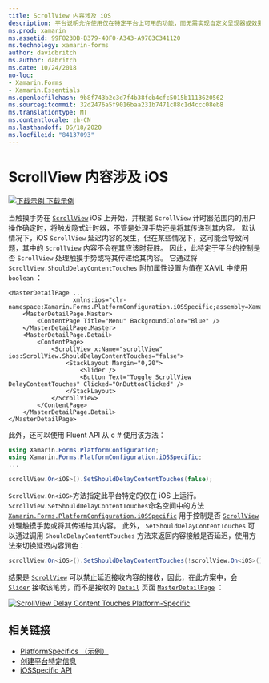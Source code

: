 ```yaml
---
title: ScrollView 内容涉及 iOS
description: 平台说明允许使用仅在特定平台上可用的功能，而无需实现自定义呈现器或效果。 本文介绍如何使用特定于 iOS 平台的来控制 ScrollView 是否处理触摸手势或将其传递给其内容。
ms.prod: xamarin
ms.assetid: 99F823DB-B379-40F0-A343-A9783C341120
ms.technology: xamarin-forms
author: davidbritch
ms.author: dabritch
ms.date: 10/24/2018
no-loc:
- Xamarin.Forms
- Xamarin.Essentials
ms.openlocfilehash: 9b8f743b2c3d7f4b38feb4cfc5015b1113620562
ms.sourcegitcommit: 32d2476a5f9016baa231b7471c88c1d4ccc08eb8
ms.translationtype: MT
ms.contentlocale: zh-CN
ms.lasthandoff: 06/18/2020
ms.locfileid: "84137093"
---
```

# <a name="scrollview-content-touches-on-ios"></a>ScrollView 内容涉及 iOS

[![下载示例](~/media/shared/download.png) 下载示例](https://docs.microsoft.com/samples/xamarin/xamarin-forms-samples/userinterface-platformspecifics)

当触摸手势在 [`ScrollView`](xref:Xamarin.Forms.ScrollView) iOS 上开始，并根据 `ScrollView` 计时器范围内的用户操作确定时，将触发隐式计时器，不管是处理手势还是将其传递到其内容。 默认情况下，iOS `ScrollView` 延迟内容的发生，但在某些情况下，这可能会导致问题，其中的 `ScrollView` 内容不会在其应该时获胜。 因此，此特定于平台的控制是否 `ScrollView` 处理触摸手势或将其传递给其内容。 它通过将 `ScrollView.ShouldDelayContentTouches` 附加属性设置为值在 XAML 中使用 `boolean` ：

```xaml
<MasterDetailPage ...
                  xmlns:ios="clr-namespace:Xamarin.Forms.PlatformConfiguration.iOSSpecific;assembly=Xamarin.Forms.Core">
    <MasterDetailPage.Master>
        <ContentPage Title="Menu" BackgroundColor="Blue" />
    </MasterDetailPage.Master>
    <MasterDetailPage.Detail>
        <ContentPage>
            <ScrollView x:Name="scrollView" ios:ScrollView.ShouldDelayContentTouches="false">
                <StackLayout Margin="0,20">
                    <Slider />
                    <Button Text="Toggle ScrollView DelayContentTouches" Clicked="OnButtonClicked" />
                </StackLayout>
            </ScrollView>
        </ContentPage>
    </MasterDetailPage.Detail>
</MasterDetailPage>
```

此外，还可以使用 Fluent API 从 c # 使用该方法：

```csharp
using Xamarin.Forms.PlatformConfiguration;
using Xamarin.Forms.PlatformConfiguration.iOSSpecific;
...

scrollView.On<iOS>().SetShouldDelayContentTouches(false);
```

`ScrollView.On<iOS>`方法指定此平台特定的仅在 iOS 上运行。 `ScrollView.SetShouldDelayContentTouches`命名空间中的方法 [`Xamarin.Forms.PlatformConfiguration.iOSSpecific`](xref:Xamarin.Forms.PlatformConfiguration.iOSSpecific) 用于控制是否 [`ScrollView`](xref:Xamarin.Forms.ScrollView) 处理触摸手势或将其传递给其内容。 此外， `SetShouldDelayContentTouches` 可以通过调用 `ShouldDelayContentTouches` 方法来返回内容接触是否延迟，使用方法来切换延迟内容润色：

```csharp
scrollView.On<iOS>().SetShouldDelayContentTouches(!scrollView.On<iOS>().ShouldDelayContentTouches());
```

结果是 [`ScrollView`](xref:Xamarin.Forms.ScrollView) 可以禁止延迟接收内容的接收，因此，在此方案中，会 [`Slider`](xref:Xamarin.Forms.Slider) 接收该笔势，而不是接收的 [`Detail`](xref:Xamarin.Forms.MasterDetailPage.Detail) 页面 [`MasterDetailPage`](xref:Xamarin.Forms.MasterDetailPage) ：

[![](scrollview-content-touches-images/scrollview-delay-content-touches.png "ScrollView Delay Content Touches Platform-Specific")](scrollview-content-touches-images/scrollview-delay-content-touches-large.png#lightbox "ScrollView Delay Content Touches Platform-Specific")

## <a name="related-links"></a>相关链接

- [PlatformSpecifics （示例）](https://docs.microsoft.com/samples/xamarin/xamarin-forms-samples/userinterface-platformspecifics)
- [创建平台特定信息](~/xamarin-forms/platform/platform-specifics/index.md#creating-platform-specifics)
- [iOSSpecific API](xref:Xamarin.Forms.PlatformConfiguration.iOSSpecific)
